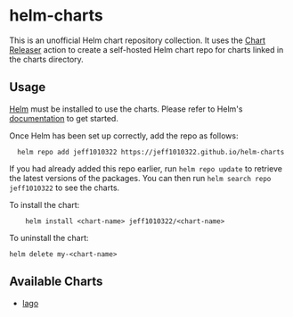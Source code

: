 # helm-charts

This is an unofficial Helm chart repository collection.
It uses the [Chart Releaser](https://helm.sh/docs/howto/chart_releaser_action/) action to create a self-hosted Helm chart repo for
charts linked in the charts directory.

## Usage

[Helm](https://helm.sh) must be installed to use the charts.  Please refer to
Helm's [documentation](https://helm.sh/docs) to get started.

Once Helm has been set up correctly, add the repo as follows:

```
  helm repo add jeff1010322 https://jeff1010322.github.io/helm-charts
```

If you had already added this repo earlier, run `helm repo update` to retrieve
the latest versions of the packages.  You can then run `helm search repo jeff1010322` to see the charts.

To install the <chart-name> chart:

```
    helm install <chart-name> jeff1010322/<chart-name>
```

To uninstall the chart:

    helm delete my-<chart-name>

## Available Charts

- [lago](https://github.com/getlago/lago-helm-charts/blob/main/Chart.yaml)
  

